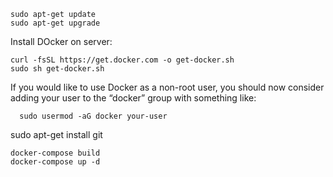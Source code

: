 ```
sudo apt-get update
sudo apt-get upgrade
```

Install DOcker on server:

```
curl -fsSL https://get.docker.com -o get-docker.sh
sudo sh get-docker.sh
```

If you would like to use Docker as a non-root user, you should now consider adding your user to the “docker” group with something like:

```
  sudo usermod -aG docker your-user
```

sudo apt-get install git

```
docker-compose build
docker-compose up -d
```
